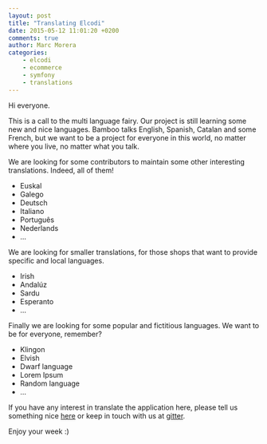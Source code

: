 ```yaml
---
layout: post
title: "Translating Elcodi"
date: 2015-05-12 11:01:20 +0200
comments: true
author: Marc Morera
categories:
    - elcodi
    - ecommerce
    - symfony
    - translations
---
```

Hi everyone.

This is a call to the multi language fairy. Our project is still learning some
new and nice languages. Bamboo talks English, Spanish, Catalan and some French, 
but we want to be a project for everyone in this world, no matter where you 
live, no matter what you talk.

We are looking for some contributors to maintain some other interesting 
translations. Indeed, all of them!

* Euskal
* Galego
* Deutsch
* Italiano
* Português
* Nederlands
* ...

We are looking for smaller translations, for those shops that want to provide
specific and local languages.

* Irish
* Andalúz
* Sardu
* Esperanto
* ...

Finally we are looking for some popular and fictitious languages. We want to be
for everyone, remember?

* Klingon
* Elvish
* Dwarf language
* Lorem Ipsum
* Random language
* ...

If you have any interest in translate the application here, please tell us 
something nice [here](https://github.com/elcodi/bamboo/issues/450) or keep in 
touch with us at [gitter](http://gitter.im/elcodi/elcodi).

Enjoy your week :)